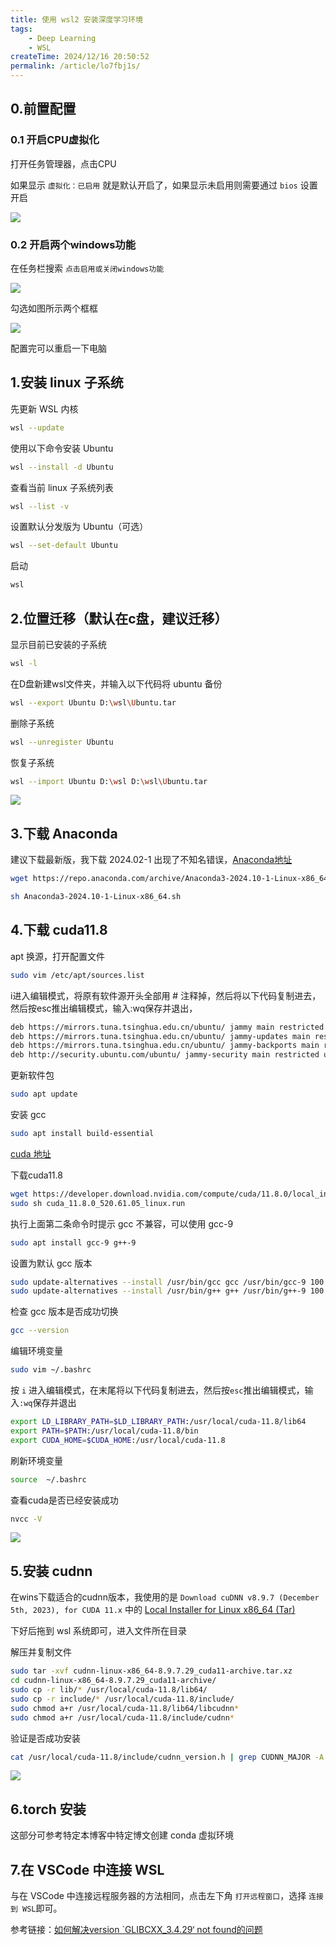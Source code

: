 ```yaml
---
title: 使用 wsl2 安装深度学习环境
tags:
    - Deep Learning
    - WSL
createTime: 2024/12/16 20:50:52
permalink: /article/lo7fbj1s/
---
```


## 0.前置配置

### 0.1 开启CPU虚拟化

打开任务管理器，点击CPU

如果显示 `虚拟化：已启用` 就是默认开启了，如果显示未启用则需要通过 `bios` 设置开启<!-- more -->

![](https://cdn.jsdelivr.net/gh/zzyAJohn/Image/2024-12-17/202412170920562.png)

### 0.2 开启两个windows功能

在任务栏搜索 `点击启用或关闭windows功能`

![](https://cdn.jsdelivr.net/gh/zzyAJohn/Image/2024-12-17/202412170924010.png)


勾选如图所示两个框框

![](https://cdn.jsdelivr.net/gh/zzyAJohn/Image/2024-12-17/202412170925452.png)

配置完可以重启一下电脑

## 1.安装 linux 子系统
先更新 WSL 内核
```bash
wsl --update
```

使用以下命令安装 Ubuntu
```bash
wsl --install -d Ubuntu
```

查看当前 linux 子系统列表
```bash
wsl --list -v
```

设置默认分发版为 Ubuntu（可选）
```bash
wsl --set-default Ubuntu
```

启动
```bash
wsl
```

## 2.位置迁移（默认在c盘，建议迁移）

显示目前已安装的子系统
```bash
wsl -l
```

在D盘新建wsl文件夹，并输入以下代码将 ubuntu 备份
```bash
wsl --export Ubuntu D:\wsl\Ubuntu.tar
```

删除子系统
```bash
wsl --unregister Ubuntu
```

恢复子系统
```bash
wsl --import Ubuntu D:\wsl D:\wsl\Ubuntu.tar
```

![](https://cdn.jsdelivr.net/gh/zzyAJohn/Image/2024-12-16/202412162116458.png)


## 3.下载 Anaconda


建议下载最新版，我下载 2024.02-1 出现了不知名错误，[Anaconda地址](https://repo.anaconda.com/archive/)
```bash
wget https://repo.anaconda.com/archive/Anaconda3-2024.10-1-Linux-x86_64.sh
```

```bash
sh Anaconda3-2024.10-1-Linux-x86_64.sh
```

## 4.下载 cuda11.8

apt 换源，打开配置文件
```bash
sudo vim /etc/apt/sources.list
```

i进入编辑模式，将原有软件源开头全部用 # 注释掉，然后将以下代码复制进去，然后按esc推出编辑模式，输入:wq保存并退出，

```bash
deb https://mirrors.tuna.tsinghua.edu.cn/ubuntu/ jammy main restricted universe multiverse
deb https://mirrors.tuna.tsinghua.edu.cn/ubuntu/ jammy-updates main restricted universe multiverse
deb https://mirrors.tuna.tsinghua.edu.cn/ubuntu/ jammy-backports main restricted universe multiverse
deb http://security.ubuntu.com/ubuntu/ jammy-security main restricted universe multiverse
```


更新软件包
```bash
sudo apt update
```

安装 gcc
```bash
sudo apt install build-essential
```

[cuda 地址](https://developer.nvidia.com/cuda-11-8-0-download-archive?target_os=Linux&target_arch=x86_64&Distribution=WSL-Ubuntu&target_version=2.0&target_type=runfile_local)

下载cuda11.8

```bash
wget https://developer.download.nvidia.com/compute/cuda/11.8.0/local_installers/cuda_11.8.0_520.61.05_linux.run
sudo sh cuda_11.8.0_520.61.05_linux.run
```

执行上面第二条命令时提示 gcc 不兼容，可以使用 gcc-9
```bash
sudo apt install gcc-9 g++-9
```

设置为默认 gcc 版本
```bash
sudo update-alternatives --install /usr/bin/gcc gcc /usr/bin/gcc-9 100
sudo update-alternatives --install /usr/bin/g++ g++ /usr/bin/g++-9 100
```

检查 gcc 版本是否成功切换
```bash
gcc --version
```

编辑环境变量
```bash
sudo vim ~/.bashrc
```

按 `i` 进入编辑模式，在末尾将以下代码复制进去，然后按`esc`推出编辑模式，输入`:wq`保存并退出 
```bash
export LD_LIBRARY_PATH=$LD_LIBRARY_PATH:/usr/local/cuda-11.8/lib64
export PATH=$PATH:/usr/local/cuda-11.8/bin
export CUDA_HOME=$CUDA_HOME:/usr/local/cuda-11.8
```

刷新环境变量
```bash
source  ~/.bashrc
```

查看cuda是否已经安装成功
```bash
nvcc -V
```
![](https://cdn.jsdelivr.net/gh/zzyAJohn/Image/2024-12-16/202412162237115.png)

## 5.安装 cudnn

在wins下载适合的cudnn版本，我使用的是 `Download cuDNN v8.9.7 (December 5th, 2023), for CUDA 11.x` 中的 [Local Installer for Linux x86_64 (Tar)](https://developer.nvidia.com/downloads/compute/cudnn/secure/8.9.7/local_installers/11.x/cudnn-linux-x86_64-8.9.7.29_cuda11-archive.tar.xz/)

下好后拖到 wsl 系统即可，进入文件所在目录

解压并复制文件
```bash
sudo tar -xvf cudnn-linux-x86_64-8.9.7.29_cuda11-archive.tar.xz
cd cudnn-linux-x86_64-8.9.7.29_cuda11-archive/
sudo cp -r lib/* /usr/local/cuda-11.8/lib64/
sudo cp -r include/* /usr/local/cuda-11.8/include/
sudo chmod a+r /usr/local/cuda-11.8/lib64/libcudnn*
sudo chmod a+r /usr/local/cuda-11.8/include/cudnn*
```

验证是否成功安装

```bash
cat /usr/local/cuda-11.8/include/cudnn_version.h | grep CUDNN_MAJOR -A 2
```

![](https://cdn.jsdelivr.net/gh/zzyAJohn/Image/2024-12-16/202412162256646.png)

## 6.torch 安装

这部分可参考特定本博客中特定博文创建 conda 虚拟环境

## 7.在 VSCode 中连接 WSL

与在 VSCode 中连接远程服务器的方法相同，点击左下角 `打开远程窗口`，选择 `连接到 WSL`即可。


参考链接：[如何解决version `GLIBCXX_3.4.29‘ not found的问题](https://blog.csdn.net/imok1234567/article/details/136820228)